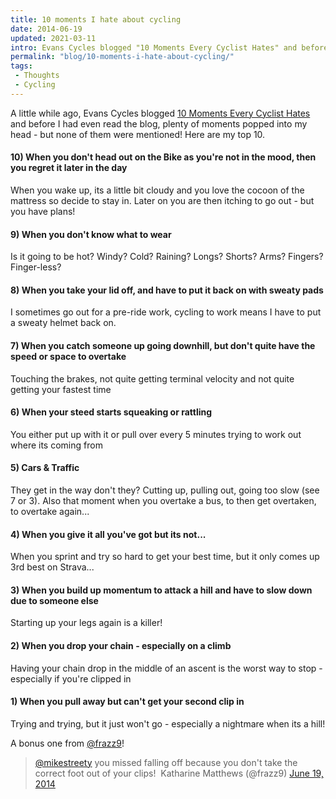 ```yaml
---
title: 10 moments I hate about cycling
date: 2014-06-19
updated: 2021-03-11
intro: Evans Cycles blogged "10 Moments Every Cyclist Hates" and before I had even read the blog, plenty of moments popped into my head - these are my top 10
permalink: "blog/10-moments-i-hate-about-cycling/"
tags:
 - Thoughts
 - Cycling
---
```


A little while ago, Evans Cycles blogged [10 Moments Every Cyclist Hates](http://blog.evanscycles.com/other_stuff/10-moments-every-cyclist-hates/) and before I had even read the blog, plenty of moments popped into my head - but none of them were mentioned! Here are my top 10.

#### 10) When you don't head out on the Bike as you're not in the mood, then you regret it later in the day

When you wake up, its a little bit cloudy and you love the cocoon of the mattress so decide to stay in. Later on you are then itching to go out - but you have plans!

#### 9) When you don't know what to wear

Is it going to be hot? Windy? Cold? Raining? Longs? Shorts? Arms? Fingers? Finger-less?

#### 8) When you take your lid off, and have to put it back on with sweaty pads

I sometimes go out for a pre-ride work, cycling to work means I have to put a sweaty helmet back on.

#### 7) When you catch someone up going downhill, but don't quite have the speed or space to overtake

Touching the brakes, not quite getting terminal velocity and not quite getting your fastest time

#### 6) When your steed starts squeaking or rattling

You either put up with it or pull over every 5 minutes trying to work out where its coming from

#### 5) Cars & Traffic

They get in the way don't they? Cutting up, pulling out, going too slow (see 7 or 3). Also that moment when you overtake a bus, to then get overtaken, to overtake again...

#### 4) When you give it all you've got but its not...

When you sprint and try so hard to get your best time, but it only comes up 3rd best on Strava...

#### 3) When you build up momentum to attack a hill and have to slow down due to someone else

Starting up your legs again is a killer!

#### 2) When you drop your chain - especially on a climb

Having your chain drop in the middle of an ascent is the worst way to stop - especially if you're clipped in

#### 1) When you pull away but can't get your second clip in

Trying and trying, but it just won't go - especially a nightmare when its a hill!

A bonus one from [@frazz9](http://www.twitter.com/frazz9)!

> [@mikestreety](https://twitter.com/mikestreety) you missed falling off because you don't take the correct foot out of your clips!
>  Katharine Matthews (@frazz9) [June 19, 2014](https://twitter.com/frazz9/statuses/479722956772638720)
